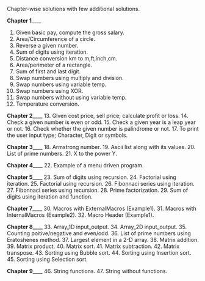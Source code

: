 Chapter-wise solutions with few additional solutions.

______________________Chapter 1__________________________
1. Given basic pay, compute the gross salary.
2. Area/Circumference of a circle.
3. Reverse a given number.
4. Sum of digits using iteration.
5. Distance conversion km to m,ft,inch,cm.
6. Area/perimeter of a rectangle.
7. Sum of first and last digit.
8. Swap numbers using multiply and division.
9. Swap numbers using variable temp.
10. Swap numbers using XOR.
11. Swap numbers without using variable temp.
12. Temperature conversion.

______________________Chapter 2__________________________
13. Given cost price, sell price; calculate profit or loss.
14. Check a given number is even or odd. 
15. Check a given year is a leap year or not.
16. Check whether the given number is palindrome or not.
17. To print the user input type; Character, Digit or symbols.

______________________Chapter 3__________________________
18. Armstrong number.
19. Ascii list along with its values.
20. List of prime numbers.
21. X to the power Y.

______________________Chapter 4__________________________
22. Example of a menu driven program.

______________________Chapter 5__________________________
23. Sum of digits using recursion.
24. Factorial using iteration.
25. Factorial using recursion.
26. Fibonnaci series using iteration.
27. Fibonnaci series using recursion.
28. Prime factorization.
29. Sum of digits using iteration and function.

______________________Chapter 7__________________________
30. Macros with ExternalMacros (Example1).
31. Macros with InternalMacros (Example2).
32. Macro Header (Example1).

______________________Chapter 8__________________________
33. Array_1D input_output. 
34. Array_2D input_output.
35. Counting poitive/negative and even/odd.
36. List of prime numbers using Eratoshenes method.
37. Largest element in a 2-D array.
38. Matrix addition.
39. Matrix product.
40. Matrix sort.
41. Matrix subtraction.
42. Matrix transpose.
43. Sorting using Bubble sort.
44. Sorting using Insertion sort.
45. Sorting using Selection sort.

______________________Chapter 9__________________________
46. String functions.
47. String without functions.
